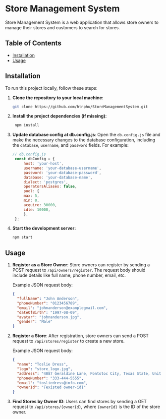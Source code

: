 
# Store Management System

Store Management System is a web application that allows store owners to manage their stores and customers to search for stores.

## Table of Contents

- [Installation](#installation)
- [Usage](#usage)

## Installation

To run this project locally, follow these steps:

1. **Clone the repository to your local machine:**

   ```bash
   git clone https://github.com/htnphu/StoreManagementSystem.git

2. **Install the project dependencies (if missing):**
   ```bash
    npm install

3. **Update database config at db.config.js**: Open the `db.config.js` file and make the necessary changes to the database configuration, including the `database`, `username`, and `password` fields. For example:

   ```javascript
   // db.config.js
    const dbConfig = {
        host: 'your-host',
        username: 'your-database-username',
        password: 'your-database-password',
        database: 'your-database-name',
        dialect: 'postgres',
        operatorsAliases: false,
        pool: {
        max: 5,
        min: 0,
        acquire: 30000,
        idle: 10000,
        },
    };


4. **Start the development server:**
   ```bash
   npm start

## Usage
1. **Register as a Store Owner**: Store owners can register by sending a POST request to `/api/owners/register`. The request body should include details like full name, phone number, email, etc.

   Example JSON request body:

   ```json
   {
     "fullName": "John Anderson",
     "phoneNumber": "0123456789",
     "email": "johnanderson@examplegmail.com",
     "dateOfBirth": "1997-08-09",
     "avatar": "johnanderson.jpg",
     "gender": "Male"
   }


2. **Register a Store**: After registration, store owners can send a POST request to `/api/stores/register` to create a new store.

   Example JSON request body:

   ```json
   {
     "name": "Toslie Dress",
     "logo": "store_logo.jpg",
     "address": "4087 Geraldine Lane, Pontotoc City, Texas State, United States",
     "phoneNumber": "333-444-5555",
     "email": "tosliedress@info.com",
     "ownerId": "{existed owner-id}"
   }


3. **Find Stores by Owner ID**: Users can find stores by sending a GET request to `/api/stores/{ownerId}`, where `{ownerId}` is the ID of the store owner.


